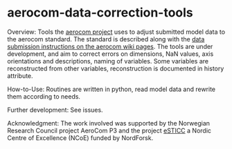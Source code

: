 # aerocom-data-correction-tools
Overview: Tools the [aerocom project](http://aerocom.met.no/) uses to adjust submitted model data to the aerocom standard. The standard is described along with the [data submission instructions on the aerocom wiki pages](https://wiki.met.no/aerocom/data_submission).
The tools are under development, and aim to correct errors on dimensions, NaN values, axis orientations and descriptions, naming of variables. Some variables are reconstructed from other variables, reconstruction is documented in history attribute.

How-to-Use: Routines are written in python, read model data and rewrite them according to needs.

Further development: See issues.

Acknowledgment: The work involved was supported by the Norwegian Research Council project AeroCom P3 and the project [eSTICC]( https://esticc.net/) a Nordic Centre of Excellence (NCoE) funded by NordForsk. 
